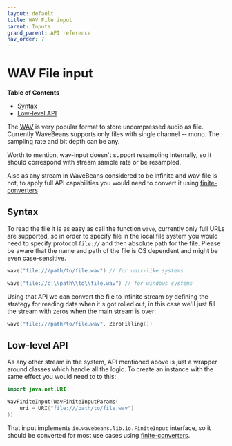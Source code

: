```yaml
---
layout: default
title: WAV File input
parent: Inputs
grand_parent: API reference
nav_order: 7
---
```

WAV File input
=======

<!-- START doctoc generated TOC please keep comment here to allow auto update -->
<!-- DON'T EDIT THIS SECTION, INSTEAD RE-RUN doctoc TO UPDATE -->
**Table of Contents**

- [Syntax](#syntax)
- [Low-level API](#low-level-api)

<!-- END doctoc generated TOC please keep comment here to allow auto update -->

The [WAV](https://en.wikipedia.org/wiki/WAV) is very popular format to store uncompressed audio as file. Currently WaveBeans supports only files with single channel -- mono. The sampling rate and bit depth can be any.

Worth to mention, wav-input doesn't support resampling internally, so it should correspond with stream sample rate or be resampled.

Also as any stream in WaveBeans considered to be infinite and wav-file is not, to apply full API capabilities you would need to convert it using [finite-converters](finite-converters.md)

Syntax
----

To read the file it is as easy as call the function `wave`, currently only full URLs are supported, so in order to specify file in the local file system you would need to specify protocol `file://` and then absolute path for the file. Please be aware that the name and path of the file is OS dependent and might be even case-sensitive.

```kotlin
wave("file:///path/to/file.wav") // for unix-like systems

wave("file://c:\\path\\to\\file.wav") // for windows systems
```

Using that API we can convert the file to infinite stream by defining the strategy for reading data when it's got rolled out, in this case we'll just fill the stream with zeros when the main stream is over:

```kotlin
wave("file:///path/to/file.wav", ZeroFilling())
```

Low-level API
-------

As any other stream in the system, API mentioned above is just a wrapper around classes which handle all the logic. To create an instance with the same effect you would need to to this:

```kotlin
import java.net.URI

WavFiniteInput(WavFiniteInputParams(
    uri = URI("file:///path/to/file.wav")
))
```

That input implements `io.wavebeans.lib.io.FiniteInput` interface, so it should be converted for most use cases using [finite-converters](finite-converters.md).